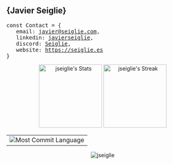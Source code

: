 ## {Javier Seiglie}
<pre>
const Contact = {
   email: <a target="blank" rel='noreferrer' href='mailto:javier@seiglie.com'>javier@seiglie.com</a>, 
   linkedin: <a target="blank" rel='noreferrer' href='https://linkedin.com/in/javierseiglie'>javierseiglie</a>,
   discord: <a target="blank" rel='noreferrer' href='https://discord.gg/5HtQKe4d'>Seiglie</a>,
   website: <a target="blank" rel='noreferrer' href='https://seiglie.es'>https://seiglie.es</a>
}
</pre>
<div class="badges-githubstats">
  <p align="center">
    <img src="https://github-readme-stats.vercel.app/api?username=jseiglie&theme=tokyonight&show_icons=true&hide_border=true&count_private=true" alt="jseiglie's Stats" height="165">
    <img src="https://github-readme-streak-stats.herokuapp.com/?user=jseiglie&theme=tokyonight&hide_border=true" alt="jseiglie's Streak" height="165">
  </p>
</div>

<section>
<table>
   <tr>
      <td>
         <img src="https://github-profile-summary-cards.vercel.app/api/cards/most-commit-language?username=jseiglie&theme=tokyonight&hide_border=true" alt="Most Commit Language">
      </td>
   </tr>
</table>
<div align="center">

  <p align="center"> 
   <img src="https://github-profile-trophy.vercel.app/?username=jseiglie&theme=tokyonight&title=-Experience,-Reviews" alt="jseiglie" /> 
  </p>

<p align="center"> <a href="https://twitter.com/javierseiglie" target="blank"><img src="https://img.shields.io/twitter/follow/?logo=twitter&style=for-the-badge" alt="" /></a> </p>

  <img src="https://komarev.com/ghpvc/?username=jseiglie&style=for-the-badge&color=orange" alt=""/>
</div>

</section>
